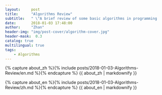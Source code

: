 ```yaml
---
layout:     post
title:      "Algorithms Review"
subtitle:   " \"A brief review of some basic algorithms in programming!\""
date:       2018-01-03 17:48:00
author:     "Zhan"
header-img: "img/post-cover/algorithm-cover.jpg"
header-mask:  0.3
catalog: true
multilingual: true
tags:
    - Algorithms
---
```


<!-- Chinese Version -->
<div class="zh post-container">

{% capture about_zh %}{% include posts/2018-01-03-Algorithms-Review/en.md %}{% endcapture %}
{{ about_zh | markdownify }}

</div>

<!-- English Version -->
<div class="en post-container">

{% capture about_en %}{% include posts/2018-01-03-Algorithms-Review/zh.md %}{% endcapture %}
{{ about_en | markdownify }}

</div>

